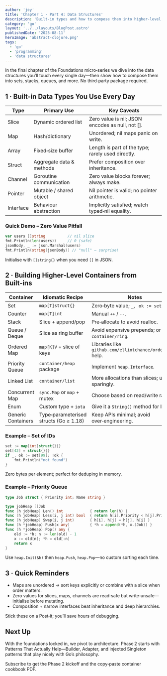 ```yaml
---
author: 'jey'
title: 'Chapter 1 - Part 4: Data Structures'
description: 'Built-in types and how to compose them into higher-level containers'
category: 'go'
layout: '../../layouts/BlogPost.astro'
publishedDate: '2025-08-11'
heroImage: 'abstract-clojure.png'
tags:
  - 'go'
  - 'programming'
  - 'data structures'
---
```


In the final chapter of the Foundations micro‑series we dive into the data structures you’ll touch every single day—then show how to compose them into sets, stacks, queues, and more. No third‑party package required.

## 1 · Built‑in Data Types You Use Every Day

| Type      | Primary Use              | Key Caveats                                      |
|-----------|--------------------------|-------------------------------------------------|
| Slice     | Dynamic ordered list     | Zero value is nil; JSON encodes as null, not []. |
| Map       | Hash/dictionary          | Unordered; nil maps panic on write.             |
| Array     | Fixed‑size buffer        | Length is part of the type; rarely used directly. |
| Struct    | Aggregate data & methods | Prefer composition over inheritance.            |
| Channel   | Goroutine communication  | Zero value blocks forever; always make.         |
| Pointer   | Mutable / shared object  | Nil pointer is valid; no pointer arithmetic.    |
| Interface | Behaviour abstraction    | Implicitly satisfied; watch typed‑nil equality. |

### Quick Demo – Zero Value Pitfall

```go
var users []string          // nil slice
fmt.Println(len(users))     // 0 (safe)
jsonBody, _ := json.Marshal(users)
fmt.Println(string(jsonBody)) // "null" – surprise!
```

Initialise with `[]string{}` when you need `[]` in JSON.

## 2 · Building Higher‑Level Containers from Built‑ins

| Container      | Idiomatic Recipe              | Notes                                      |
|----------------|-------------------------------|-------------------------------------------|
| Set            | `map[T]struct{}`              | Zero‑byte value; `_, ok := set[x]`.       |
| Counter        | `map[T]int`                   | Manual `++` / `--`.                       |
| Stack          | Slice + append/pop            | Pre‑allocate to avoid realloc.            |
| Queue / Deque  | Slice as ring buffer          | Avoid expensive prepends; or use `container/ring`. |
| Ordered Map    | `map[K]V` + slice of keys     | Libraries like `github.com/elliotchance/orderedmap` help. |
| Priority Queue | `container/heap` package      | Implement `heap.Interface`.               |
| Linked List    | `container/list`              | More allocations than slices; use sparingly. |
| Concurrent Map | `sync.Map` or `map` + mutex   | Choose based on read/write ratio.         |
| Enum           | Custom type + `iota`          | Give it a `String()` method for logs.     |
| Generic Containers | Type‑parameterised structs (Go ≥ 1.18) | Keep APIs minimal; avoid over‑engineering. |

### Example – Set of IDs

```go
set := map[int]struct{}{}
set[42] = struct{}{}
if _, ok := set[99]; !ok {
    fmt.Println("not found")
}
```

Zero bytes per element; perfect for deduping in memory.

### Example – Priority Queue

```go
type Job struct { Priority int; Name string }

type jobHeap []Job
func (h jobHeap) Len() int            { return len(h) }
func (h jobHeap) Less(i, j int) bool  { return h[i].Priority < h[j].Priority }
func (h jobHeap) Swap(i, j int)       { h[i], h[j] = h[j], h[i] }
func (h *jobHeap) Push(x any)         { *h = append(*h, x.(Job)) }
func (h *jobHeap) Pop() any {
    old := *h; n := len(old) - 1
    x := old[n]; *h = old[:n]
    return x
}
```

Use `heap.Init(&h)` then `heap.Push`, `heap.Pop`—no custom sorting each time.

## 3 · Quick Reminders

- Maps are unordered → sort keys explicitly or combine with a slice when order matters.
- Zero values for slices, maps, channels are read‑safe but write‑unsafe—initialise before mutating.
- Composition + narrow interfaces beat inheritance and deep hierarchies.

Stick these on a Post‑it; you’ll save hours of debugging.

## Next Up

With the foundations locked in, we pivot to architecture. Phase 2 starts with Patterns That Actually Help—Builder, Adapter, and injected Singleton patterns that play nicely with Go’s philosophy.

Subscribe to get the Phase 2 kickoff and the copy‑paste container cookbook PDF.
